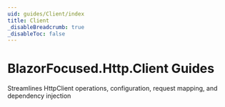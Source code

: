 ```yaml
---
uid: guides/Client/index
title: Client
_disableBreadcrumb: true
_disableToc: false
---
```


# BlazorFocused.Http.Client Guides

Streamlines HttpClient operations, configuration, request mapping, and dependency injection
